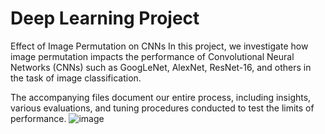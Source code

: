 # Deep Learning Project

Effect of Image Permutation on CNNs
In this project, we investigate how image permutation impacts the performance of Convolutional Neural Networks (CNNs) such as GoogLeNet, AlexNet, ResNet-16, and others in the task of image classification.

The accompanying files document our entire process, including insights, various evaluations, and tuning procedures conducted to test the limits of performance.
![image](https://github.com/giladtk/Deep-Learning-Project/assets/122975491/796fe9ec-3c09-4121-b8a6-4aa149e6fa38)
